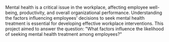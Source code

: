 Mental health is a critical issue in the workplace, affecting employee well-being, productivity, and overall organizational performance. Understanding the factors influencing employees’ decisions to seek mental health treatment is essential for developing effective workplace interventions. This project aimed to answer the question: "What factors influence the likelihood of seeking mental health treatment among employees?"


